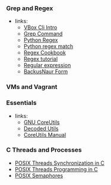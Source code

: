 ### Grep and Regex
- links:
    - [VBox Cli Intro](https://blog.scottlowe.org/2016/11/10/intro-to-vbox-cli)
    - [Grep Command](https://linuxize.com/post/how-to-use-grep-command-to-search-files-in-linux/)
    - [Python Regex](https://www.programiz.com/python-programming/regex)
    - [Python regex match](https://pynative.com/python-regex-pattern-matching/)
    - [Regex Cookbook](https://medium.com/factory-mind/regex-cookbook-most-wanted-regex-aa721558c3c1)
    - [Regex tutorial](https://medium.com/factory-mind/regex-tutorial-a-simple-cheatsheet-by-examples-649dc1c3f285)
    - [Regular expression](https://en.wikipedia.org/wiki/Regular_expression)
    - [BackusNaur Form](https://en.wikipedia.org/wiki/Backus%E2%80%93Naur_form)

### VMs and Vagrant


### Essentials
- links:
    - [GNU CoreUtils](https://opensource.com/article/18/4/gnu-core-utilities)
    - [Decoded Utils](http://www.maizure.org/projects/decoded-gnu-coreutils/index.html)
    - [CoreUtils Manual](https://www.gnu.org/software/coreutils/manual/coreutils.pdf)

### C Threads and Processes
- [POSIX Threads Synchronization in C](https://www.softprayog.in/programming/posix-threads-synchronization-in-c)
- [POSIX Threads Programming in C](https://www.softprayog.in/programming/posix-threads-programming-in-c)
- [POSIX Semaphores](https://www.softprayog.in/programming/posix-semaphores)
